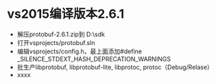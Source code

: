 vs2015编译版本2.6.1
===
- 解压protobuf-2.6.1.zip到  D:\sdk
- 打开vsprojects/protobuf.sln
- 编辑vsprojects/config.h，最上面添加#define _SILENCE_STDEXT_HASH_DEPRECATION_WARNINGS
- 批生产libprotobuf, libprotobuf-lite, libprotoc, protoc（Debug/Relase）
- xxxx
